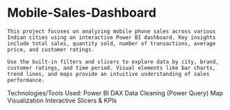 # Mobile-Sales-Dashboard
    This project focuses on analyzing mobile phone sales across various Indian cities using an interactive Power BI dashboard. Key insights include total sales, quantity sold, number of transactions, average price, and customer ratings.

    Use the built-in filters and slicers to explore data by city, brand, customer ratings, and time period. Visual elements like bar charts, trend lines, and maps provide an intuitive understanding of sales performance.

Technologies/Tools Used:
Power BI
DAX
Data Cleaning (Power Query)
Map Visualization
Interactive Slicers & KPIs
